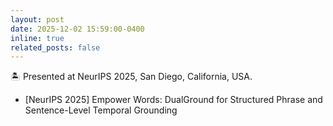 ```yaml
---
layout: post
date: 2025-12-02 15:59:00-0400
inline: true
related_posts: false
---
```


🏝️ Presented at NeurIPS 2025, San Diego, California, USA.

- [NeurIPS 2025] Empower Words: DualGround for Structured Phrase and Sentence-Level Temporal Grounding